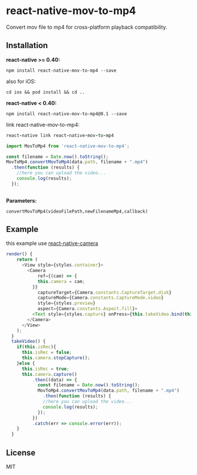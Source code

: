 # react-native-mov-to-mp4

Convert mov file to mp4 for cross-platform playback compatibility.

## Installation

**react-native >= 0.40:**

```
npm install react-native-mov-to-mp4 --save
```

also for iOS:

```
cd ios && pod install && cd ..
```

**react-native < 0.40:**

```
npm install react-native-mov-to-mp4@0.1 --save
```

link react-native-mov-to-mp4:


```ruby
react-native link react-native-mov-to-mp4
```

```javascript
import MovToMp4 from 'react-native-mov-to-mp4';

const filename = Date.now().toString();
MovToMp4.convertMovToMp4(data.path, filename + ".mp4")
  .then(function (results) {
    //here you can upload the video...
    console.log(results);
  });
          
```

**Parameters:**

```
convertMovToMp4(videoFilePath,newFilenameMp4,callback)
```

## Example

this example use [react-native-camera](https://github.com/react-native-community/react-native-camera)

```javascript
render() {
    return (
      <View style={styles.container}>
        <Camera
            ref={(cam) => {
            this.camera = cam;
          }}
            captureTarget={Camera.constants.CaptureTarget.disk}
            captureMode={Camera.constants.CaptureMode.video}
            style={styles.preview}
            aspect={Camera.constants.Aspect.fill}>
          <Text style={styles.capture} onPress={this.takeVideo.bind(this)}>[CAPTURE]</Text>
        </Camera>
      </View>
    );
  }
  takeVideo() {
    if(this.isRec){
      this.isRec = false;
      this.camera.stopCapture();
    }else {
      this.isRec = true;
      this.camera.capture()
          .then((data) => {
            const filename = Date.now().toString();
            MovToMp4.convertMovToMp4(data.path, filename + ".mp4")
              .then(function (results) {
              //here you can upload the video...
              console.log(results);
            });
          })
          .catch(err => console.error(err));
    }
  }
```

## License

MIT
